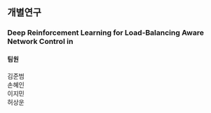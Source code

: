 ## 개별연구
### Deep Reinforcement Learning for Load-Balancing Aware Network Control in

#### 팀원
김준범 <br/>
손혜인 <br/>
이지민 <br/>
허상운